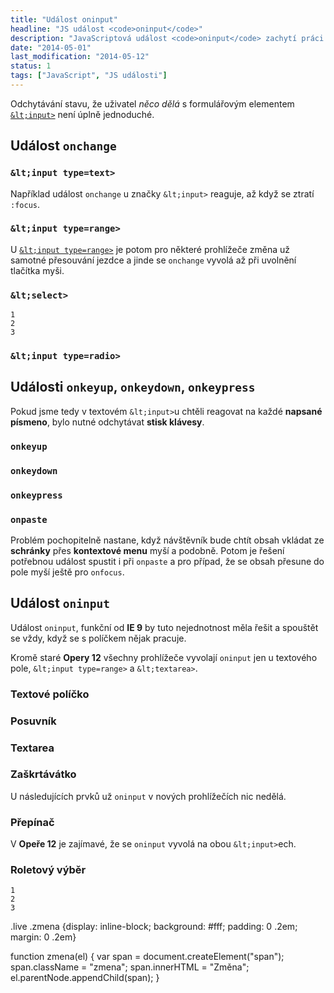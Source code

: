 ```yaml
---
title: "Událost oninput"
headline: "JS událost <code>oninput</code>"
description: "JavaScriptová událost <code>oninput</code> zachytí práci s formulářovými políčky."
date: "2014-05-01"
last_modification: "2014-05-12"
status: 1
tags: ["JavaScript", "JS události"]
---
```


Odchytávání stavu, že uživatel *něco dělá* s formulářovým elementem [`&lt;input>`](/input) není úplně jednoduché.

## Událost `onchange`

### `&lt;input type=text>`

Například událost `onchange` u značky `&lt;input>` reaguje, až když se ztratí `:focus`.

### `&lt;input type=range>`

U [`&lt;input type=range>`](/input#type-range) je potom pro některé prohlížeče změna už samotné přesouvání jezdce a jinde se `onchange` vyvolá až při uvolnění tlačítka myši.

### `&lt;select>`

    1
    2
    3

### `&lt;input type=radio>`

## Události `onkeyup`, `onkeydown`, `onkeypress`

Pokud jsme tedy v textovém `&lt;input>`u chtěli reagovat na každé **napsané písmeno**, bylo nutné odchytávat **stisk klávesy**.

### `onkeyup`

### `onkeydown`

### `onkeypress`

### `onpaste`

Problém pochopitelně nastane, když návštěvník bude chtít obsah vkládat ze **schránky** přes **kontextové menu** myší a podobně. Potom je řešení potřebnou událost spustit i při `onpaste` a pro případ, že se obsah přesune do pole myší ještě pro `onfocus`.

## Událost `oninput`

Událost `oninput`, funkční od **IE 9** by tuto nejednotnost měla řešit a spouštět se vždy, když se s políčkem nějak pracuje.

Kromě staré **Opery 12** všechny prohlížeče vyvolají `oninput` jen u textového pole, `&lt;input type=range>` a `&lt;textarea>`.

### Textové políčko

### Posuvník

### Textarea

### Zaškrtávátko

U následujících prvků už `oninput` v nových prohlížečích nic nedělá.

### Přepínač

V **Opeře 12** je zajímavé, že se `oninput` vyvolá na obou `&lt;input>`ech.

### Roletový výběr

    1
    2
    3

  .live .zmena {display: inline-block; background: #fff; padding: 0 .2em; margin: 0 .2em}

  function zmena(el) {
    var span = document.createElement("span");
    span.className = "zmena";
    span.innerHTML = "Změna";
    el.parentNode.appendChild(span);
  }